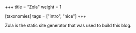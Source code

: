 +++
title = "Zola"
weight = 1

[taxonomies]
tags = ["intro", "nice"]
+++

Zola is the static site generator that was used to build this blog.